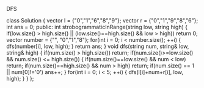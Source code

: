 DFS

class Solution {
vector<string> l = {"0","1","6","8","9"};
vector<string> r = {"0","1","9","8","6"};
int ans = 0;
public:
int strobogrammaticInRange(string low, string high) {
if(low.size() > high.size() || (low.size()==high.size() && low > high))
return 0;
vector<string> number = {"", "0","1","8"};
for(int i = 0; i < number.size(); ++i)
{
dfs(number[i], low, high);
}
return ans;
}
void dfs(string num, string& low, string& high)
{
if(num.size() > high.size())
return;
if(num.size()>=low.size() && num.size() <= high.size())
{
if(num.size()==low.size() && num < low)
return;
if(num.size()==high.size() && num > high)
return;
if(num.size() == 1 || num[0]!='0')
ans++;
}
for(int i = 0; i < 5; ++i)
{
dfs(l[i]+num+r[i], low, high);
}
}
};